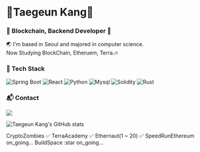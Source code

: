 
# 👋Taegeun Kang👋
### :rocket: Blockchain, Backend Developer  :rocket:
:earth_asia: I'm based in Seoul and majored in computer science.  
Now Studying BlockChain, Etheruem, Terra.:fire:

### :book: Tech Stack 

<img alt="Spring Boot" src ="https://img.shields.io/badge/Spring Boot-6DB33F.svg?&style=for-the-badge&logo=Spring Boot&logoColor=white"/> <img alt="React" src ="https://img.shields.io/badge/React-61DAFB.svg?&style=for-the-badge&logo=React&logoColor=black"/> <img alt="Python" src ="https://img.shields.io/badge/Python-3776AB.svg?&style=for-the-badge&logo=Python&logoColor=white"/> <img alt="Mysql" src ="https://img.shields.io/badge/Mysql-4479A1.svg?&style=for-the-badge&logo=Mysql&logoColor=white"/> <img alt="Solidity" src ="https://img.shields.io/badge/Solidity-363636.svg?&style=for-the-badge&logo=Solidity&logoColor=white"/> <img alt="Rust" src ="https://img.shields.io/badge/Rust-000000.svg?&style=for-the-badge&logo=Rust&logoColor=white"/>

### :mailbox_with_mail: Contact 
<a href="mailto:pregea@gmail.com" target="_blank"><img src="https://img.shields.io/badge/Gmail-EA4335?style=flat-square&logo=Gmail&logoColor=FFFFFF"/></a>


![Taegeun Kang's GitHub stats](https://github-readme-stats.vercel.app/api?username=taegeunkang&show_icons=true&count_private=true&text_color=FFFFFF&title_color=31A8FF&icon_color=F47D31&bg_color=000000&border_color=31A8FF)



CryptoZombies ✅
TerraAcademy ✅
Ethernaut(1 ~ 20) ✅
SpeedRunEthereum on_going...
BuildSpace :star on_going...
